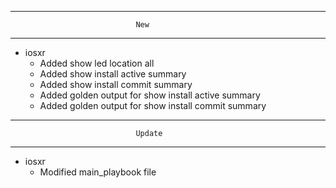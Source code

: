 -----------------------------------------------------------------------------
                                New
-----------------------------------------------------------------------------
* iosxr
    * Added show led location all
    * Added show install active summary
    * Added show install commit summary
    * Added golden output for show install active summary
    * Added golden output for show install commit summary

--------------------------------------------------------------------------------
                                Update
--------------------------------------------------------------------------------
* iosxr
    * Modified main_playbook file
